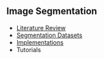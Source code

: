## Image Segmentation

- [Literature Review](lit_review.md)
- [Segmentation Datasets](datasets.md)
- [Implementations](impementations.md)
- Tutorials

